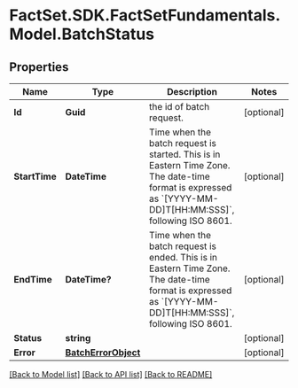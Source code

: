 # FactSet.SDK.FactSetFundamentals.Model.BatchStatus

## Properties

Name | Type | Description | Notes
------------ | ------------- | ------------- | -------------
**Id** | **Guid** | the id of batch request. | [optional] 
**StartTime** | **DateTime** | Time when the batch request is started. This is in Eastern Time Zone. The date-time format is expressed as &#x60;[YYYY-MM-DD]T[HH:MM:SSS]&#x60;, following ISO 8601. | [optional] 
**EndTime** | **DateTime?** | Time when the batch request is ended. This is in Eastern Time Zone. The date-time format is expressed as &#x60;[YYYY-MM-DD]T[HH:MM:SSS]&#x60;, following ISO 8601. | [optional] 
**Status** | **string** |  | [optional] 
**Error** | [**BatchErrorObject**](BatchErrorObject.md) |  | [optional] 

[[Back to Model list]](../README.md#documentation-for-models) [[Back to API list]](../README.md#documentation-for-api-endpoints) [[Back to README]](../README.md)

